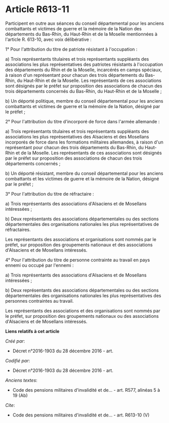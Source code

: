 # Article R613-11

Participent en outre aux séances du conseil départemental pour les anciens combattants et victimes de guerre et la mémoire de
la Nation des départements du Bas-Rhin, du Haut-Rhin et de la Moselle mentionnées à l'article R. 613-10, avec voix
délibérative :

1° Pour l'attribution du titre de patriote résistant à l'occupation :

a) Trois représentants titulaires et trois représentants suppléants des associations les plus représentatives des patriotes
résistants à l'occupation des départements du Rhin et de la Moselle, incarcérés en camps spéciaux, à raison d'un représentant
pour chacun des trois départements du Bas-Rhin, du Haut-Rhin et de la Moselle. Les représentants de ces associations sont
désignés par le préfet sur proposition des associations de chacun des trois départements concernés du Bas-Rhin, du Haut-Rhin
et de la Moselle ;

b) Un déporté politique, membre du conseil départemental pour les anciens combattants et victimes de guerre et la mémoire de
la Nation, désigné par le préfet ;

2° Pour l'attribution du titre d'incorporé de force dans l'armée allemande :

a) Trois représentants titulaires et trois représentants suppléants des associations les plus représentatives des Alsaciens
et des Mosellans incorporés de force dans les formations militaires allemandes, à raison d'un représentant pour chacun des
trois départements du Bas-Rhin, du Haut-Rhin et de la Moselle. Les représentants de ces associations sont désignés par le
préfet sur proposition des associations de chacun des trois départements concernés ;

b) Un déporté résistant, membre du conseil départemental pour les anciens combattants et les victimes de guerre et la mémoire
de la Nation, désigné par le préfet ;

3° Pour l'attribution du titre de réfractaire :

a) Trois représentants des associations d'Alsaciens et de Mosellans intéressées ;

b) Deux représentants des associations départementales ou des sections départementales des organisations nationales les plus
représentatives de réfractaires.

Les représentants des associations et organisations sont nommés par le préfet, sur proposition des groupements nationaux et
des associations d'Alsaciens et de Mosellans intéressés.

4° Pour l'attribution du titre de personne contrainte au travail en pays ennemi ou occupé par l'ennemi :

a) Trois représentants des associations d'Alsaciens et de Mosellans intéressées ;

b) Deux représentants des associations départementales ou des sections départementales des organisations nationales les plus
représentatives des personnes contraintes au travail.

Les représentants des associations et des organisations sont nommés par le préfet, sur proposition des groupements nationaux
ou des associations d'Alsaciens et de Mosellans intéressés.

**Liens relatifs à cet article**

_Créé par_:

  - Décret n°2016-1903 du 28 décembre 2016 - art.

_Codifié par_:

  - Décret n°2016-1903 du 28 décembre 2016 - art.

_Anciens textes_:

  - Code des pensions militaires d'invalidité et de... - art. R577, alinéas 5 à 19 (Ab)

_Cite_:

  - Code des pensions militaires d'invalidité et de... - art. R613-10 (V)
